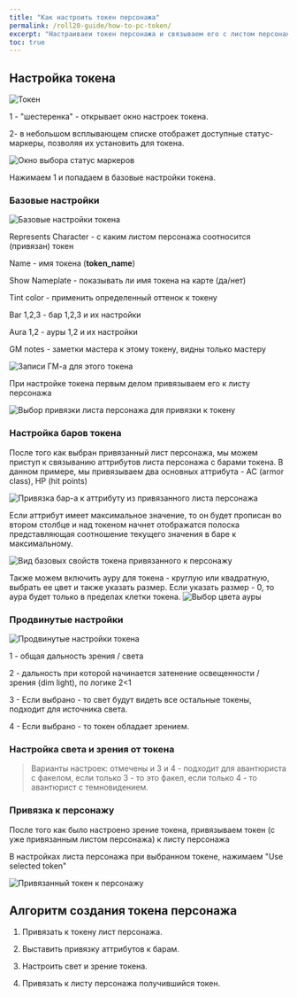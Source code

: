 ```yaml
---
title: "Как настроить токен персонажа"
permalink: /roll20-guide/how-to-pc-token/
excerpt: "Настраиваеи токен персонажа и связываем его с листом персонажа"
toc: true
---
```


## Настройка токена



![Токен](https://raw.githubusercontent.com/palikhov/palant_roll20_setup/master/img/img-token-setup-01.png)

1 - "шестеренка" - открывает окно настроек токена.

2- в небольшом всплывающем списке отображет доступные статус-маркеры, позволяя их установить для токена.

![Окно выбора статус маркеров](https://raw.githubusercontent.com/palikhov/palant_roll20_setup/master/img/img-token-setup-01.png)

Нажимаем 1 и попадаем в базовые настройки токена.


### Базовые настройки


![Базовые настройки токена](https://raw.githubusercontent.com/palikhov/palant_roll20_setup/master/img/img-token-setup-01.png)

Represents Character - с каким листом персонажа соотносится (привязан) токен

Name - имя токена (**token_name**)

Show Nameplate - показывать ли имя токена на карте (да/нет)

Tint color - применить определенный оттенок к токену

Bar 1,2,3 - бар 1,2,3 и их настройки

Aura 1,2 - ауры 1,2 и их настройки

GM notes - заметки мастера к этому токену, видны только мастеру

![Записи ГМ-а для этого токена](https://raw.githubusercontent.com/palikhov/palant_roll20_setup/master/img/img-token-setup-03.png)

При настройке токена первым делом привязываем его к листу персонажа

![Выбор привязки листа персонажа для привязки к токену](https://raw.githubusercontent.com/palikhov/palant_roll20_setup/master/img/img-token-setup-02.png)




### Настройка баров токена
После того как выбран привязанный лист персонажа, мы можем приступ к связыванию аттрибутов листа персонажа с барами токена. В данном примере, мы привязываем два основных аттрибута - AC (armor class), HP (hit points)

![Привязка бар-а к аттрибуту из привязанного листа персонажа](https://raw.githubusercontent.com/palikhov/palant_roll20_setup/master/img/img-token-setup-04.png)

Если аттрибут имеет максимальное значение, то он будет прописан во втором столбце и над токеном начнет отображатся полоска представляющая соотношение текущего значения в баре к максимальному.

![Вид базовых свойств токена привязанного к персонажу](https://raw.githubusercontent.com/palikhov/palant_roll20_setup/master/img/img-token-setup-05.png)

Также можем включить ауру для токена - круглую или квадратную, выбрать ее цвет и также указать размер.
Если указать размер - 0, то аура будет только в пределах клетки токена. 
![Выбор цвета ауры](https://raw.githubusercontent.com/palikhov/palant_roll20_setup/master/img/img-token-setup-06.png)

### Продвинутые настройки
![Продвинутые настройки токена](https://raw.githubusercontent.com/palikhov/palant_roll20_setup/master/img/img-token-setup-07.png)

1 - общая дальность зрения / света

2 - дальность при которой начинается затенение освещенности / зрения (dim light), по логике 2<1

3 - Если выбрано - то свет будут видеть все остальные токены, подходит для источника света.

4 - Если выбрано - то токен обладает зрением.






### Настройка света и зрения от токена

> Варианты настроек: отмечены и 3 и 4 - подходит для авантюриста с факелом, если только 3 - то это факел, если только 4 - то авантюрист с темновидением.


### Привязка к персонажу

После того как было настроено зрение токена, привязываем токен (с уже привязанным листом персонажа) к листу персонажа

В настройках листа персонажа при выбранном токене, нажимаем "Use selected token"

![Привязанный токен к персонажу](https://raw.githubusercontent.com/palikhov/palant_roll20_setup/master/img/img-token-setup-11.png)

## Алгоритм создания токена персонажа

1. Привязать к токену лист персонажа.

2. Выставить привязку аттрибутов к барам.

3. Настроить свет и зрение токена.

4. Привязать к листу персонажа получившийся токен.
